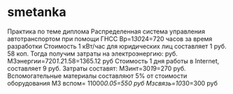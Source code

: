 # smetanka
Практика по теме диплома Распределенная система управления автотранспортом при помощи ГНСС
 Вр=1*30*24=720 часов за время разработки
	Стоимость 1 кВт/час для юридических лиц составляет 1 руб. 58 коп. Тогда получим затраты на электроэнергию:
 руб.
 МЗэнергии=720*1.2*1.58=1365.12 руб
Стоимость 1 дня работы в Internet, составляет 9 руб. Затраты составят:
 МЗинт=30*1*9=270 руб.
 Вспомогательные материалы составляют 5% от стоимости оборудования
  МЗ вспом= 11000*0.05=550 руб
Мзсвязь=10*30=300 руб
